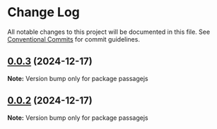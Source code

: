 # Change Log

All notable changes to this project will be documented in this file.
See [Conventional Commits](https://conventionalcommits.org) for commit guidelines.

## [0.0.3](https://github.com/ECHOAD/passagejs/compare/passagejs@0.0.2...passagejs@0.0.3) (2024-12-17)

**Note:** Version bump only for package passagejs

## [0.0.2](https://github.com/ECHOAD/passagejs/compare/passagejs@0.0.2...passagejs@0.0.2) (2024-12-17)

**Note:** Version bump only for package passagejs
